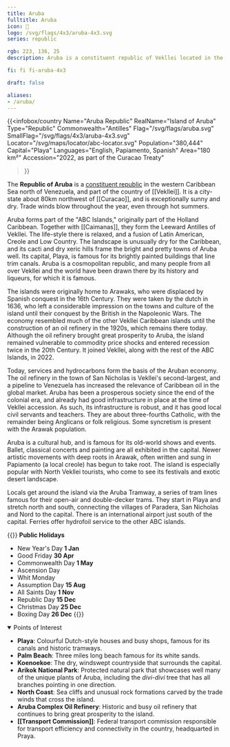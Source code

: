 ```yaml
---
title: Aruba
fulltitle: Aruba
icon: 🌴
logo: /svg/flags/4x3/aruba-4x3.svg
series: republic

rgb: 223, 136, 25
description: Aruba is a constituent republic of Vekllei located in the south Caribbean Sea.

fi: fi fi-aruba-4x3

draft: false

aliases:
- /aruba/
---
```

{{<infobox/country
     Name="Aruba Republic"
     RealName="Island of Aruba"
     Type="Republic"
     Commonwealth="Antilles"
     Flag="/svg/flags/aruba.svg"
     SmallFlag="/svg/flags/4x3/aruba-4x3.svg"
     Locator="/svg/maps/locator/abc-locator.svg"
     Population="380,444"
     Capital="Playa"
     Languages="English, Papiamento, Spanish"
     Area="180 km²"
     Accession="2022, as part of the Curacao Treaty"
 >}}

The <span class="fi fi-aruba-4x3"></span> **Republic of Aruba** is a [constituent republic](/republics/) in the western Caribbean Sea north of Venezuela, and part of the country of [[Vekllei]]. It is a city-state about 80km northwest of [[Curacao]], and is exceptionally sunny and dry. Trade winds blow throughout the year, even through hot summers.

Aruba forms part of the "ABC Islands," originally part of the Holland Caribbean. Together with [[Caimanas]], they form the Leeward Antilles of Vekllei. The life-style there is relaxed, and a fusion of Latin American, Creole and Low Country. The landscape is unusually dry for the Caribbean, and its cacti and dry xeric hills frame the bright and pretty towns of Aruba well. Its capital, Playa, is famous for its brightly painted buildings that line trim canals. Aruba is a cosmopolitan republic, and many people from all over Vekllei and the world have been drawn there by its history and liqueurs, for which it is famous.

The islands were originally home to Arawaks, who were displaced by Spanish conquest in the 16th Century. They were taken by the dutch in 1636, who left a considerable impression on the towns and culture of the island until their conquest by the British in the Napoleonic Wars. The economy resembled much of the other Vekllei Caribbean islands until the construction of an oil refinery in the 1920s, which remains there today. Although the oil refinery brought great prosperity to Aruba, the island remained vulnerable to commodity price shocks and entered recession twice in the 20th Century. It joined Vekllei, along with the rest of the ABC Islands, in 2022.

Today, services and hydrocarbons form the basis of the Aruban economy. The oil refinery in the town of San Nicholas is Vekllei's second-largest, and a pipeline to Venezuela has increased the relevance of Caribbean oil in the global market. Aruba has been a prosperous society since the end of the colonial era, and already had good infrastructure in place at the time of Vekllei accession. As such, its infrastructure is robust, and it has good local civil servants and teachers. They are about three-fourths Catholic, with the remainder being Anglicans or folk religious. Some syncretism is present with the Arawak population.

Aruba is a cultural hub, and is famous for its old-world shows and events. Ballet, classical concerts and painting are all exhibited in the capital. Newer artistic movements with deep roots in Arawak, often written and sung in Papiamento (a local creole) has begun to take root. The island is especially popular with North Vekllei tourists, who come to see its festivals and exotic desert landscape.

Locals get around the island via the Aruba Tramway, a series of tram lines famous for their open-air and double-decker trams. They start in Playa and stretch north and south, connecting the villages of Paradera, San Nicholas and Nord to the capital. There is an international airport just south of the capital. Ferries offer hydrofoil service to the other ABC islands.

{{<note table>}}
**Public Holidays**

* New Year's Day **1 Jan**
* Good Friday **30 Apr**
* Commonwealth Day **1 May**
* Ascension Day
* Whit Monday
* Assumption Day **15 Aug**
* All Saints Day **1 Nov**
* Republic Day **15 Dec**
* Christmas Day **25 Dec**
* Boxing Day **26 Dec**
{{</note>}}

<details open>
<summary>Points of Interest</summary>

- **Playa**: Colourful Dutch-style houses and
busy shops, famous for its canals and historic tramways.
- **Palm Beach**: Three miles long beach famous for its white sands.
- **Koenoekoe**: The dry, windswept countryside that surrounds the capital.
- **Arikok National Park**: Protected natural park that showcases well many of the unique plants of Aruba, including the *divi-divi* tree that has all branches pointing in one direction.
- **North Coast**: Sea cliffs and unusual rock formations carved by the trade winds that cross the island.
- **Aruba Complex Oil Refinery**: Historic and busy oil refinery that continues to bring great prosperity to the island.
- **[[Transport Commission]]**: Federal transport commission responsible for transport efficiency and connectivity in the country, headquarted in Praya.
</details>